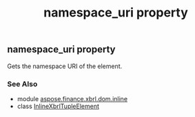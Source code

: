 ﻿---
title: namespace_uri property
second_title: Aspose.Finance for Python via .NET API References
description: 
type: docs
weight: 280
url: /python-net/aspose.finance.xbrl.dom.inline/inlinexbrltupleelement/namespace_uri/
is_root: false
---

## namespace_uri property


Gets the namespace URI of the element.

### See Also
* module [aspose.finance.xbrl.dom.inline](../../)
* class [InlineXbrlTupleElement](/finance/python-net/aspose.finance.xbrl.dom.inline/inlinexbrltupleelement)
